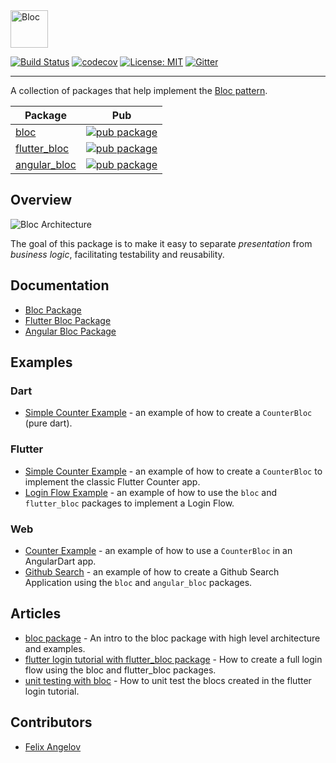 <img src="https://raw.githubusercontent.com/felangel/bloc/master/doc/assets/bloc_logo_full.png" height="60" alt="Bloc" />

[![Build Status](https://travis-ci.org/felangel/bloc.svg?branch=master)](https://travis-ci.org/felangel/bloc)
[![codecov](https://codecov.io/gh/felangel/Bloc/branch/master/graph/badge.svg)](https://codecov.io/gh/felangel/bloc)
[![License: MIT](https://img.shields.io/badge/License-MIT-blue.svg)](https://opensource.org/licenses/MIT)
[![Gitter](https://img.shields.io/badge/gitter-bloc-yellow.svg)](https://gitter.im/bloc_package/Lobby)

---

A collection of packages that help implement the [Bloc pattern](https://www.youtube.com/watch?v=fahC3ky_zW0).

| Package | Pub |
|--------|-----|
| [bloc](./packages/bloc/) | [![pub package](https://img.shields.io/pub/v/bloc.svg)](https://pub.dartlang.org/packages/bloc) |
| [flutter_bloc](./packages/flutter_bloc/) | [![pub package](https://img.shields.io/pub/v/flutter_bloc.svg)](https://pub.dartlang.org/packages/flutter_bloc) |
| [angular_bloc](./packages/angular_bloc/) | [![pub package](https://img.shields.io/pub/v/angular_bloc.svg)](https://pub.dartlang.org/packages/angular_bloc) |

## Overview

<img src="https://raw.githubusercontent.com/felangel/bloc/master/doc/assets/bloc_architecture.png" alt="Bloc Architecture" />

The goal of this package is to make it easy to separate _presentation_ from _business logic_, facilitating testability and reusability.

## Documentation
- [Bloc Package](https://github.com/felangel/Bloc/tree/master/packages/bloc/README.md)
- [Flutter Bloc Package](https://github.com/felangel/Bloc/tree/master/packages/flutter_bloc/README.md)
- [Angular Bloc Package](https://github.com/felangel/Bloc/tree/master/packages/angular_bloc/README.md)

## Examples

### Dart

- [Simple Counter Example](https://github.com/felangel/Bloc/tree/master/packages/bloc/example) - an example of how to create a `CounterBloc` (pure dart).

### Flutter

- [Simple Counter Example](https://github.com/felangel/Bloc/tree/master/packages/flutter_bloc/example) - an example of how to create a `CounterBloc` to implement the classic Flutter Counter app.
- [Login Flow Example](https://github.com/felangel/Bloc/tree/master/examples/flutter_login) - an example of how to use the `bloc` and `flutter_bloc` packages to implement a Login Flow.

### Web
- [Counter Example](https://github.com/felangel/Bloc/tree/master/examples/angular_counter) - an example of how to use a `CounterBloc` in an AngularDart app.
- [Github Search](https://github.com/felangel/Bloc/tree/master/examples/angular_github_search) - an example of how to create a Github Search Application using the `bloc` and `angular_bloc` packages.

## Articles

- [bloc package](https://medium.com/flutter-community/flutter-bloc-package-295b53e95c5c) - An intro to the bloc package with high level architecture and examples.
- [flutter login tutorial with flutter_bloc package](https://medium.com/flutter-community/flutter-login-tutorial-with-flutter-bloc-ea606ef701ad) - How to create a full login flow using the bloc and flutter_bloc packages.
- [unit testing with bloc](https://medium.com/@felangelov/unit-testing-with-bloc-b94de9655d86) - How to unit test the blocs created in the flutter login tutorial.

## Contributors

- [Felix Angelov](https://github.com/felangel)
